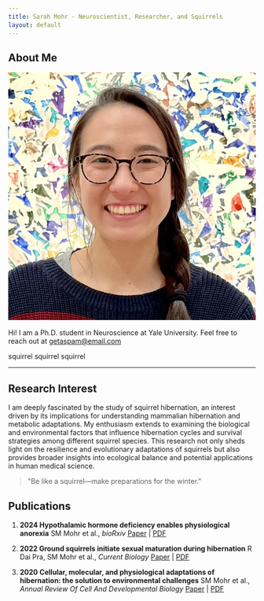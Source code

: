 ```yaml
---
title: Sarah Mohr - Neuroscientist, Researcher, and Squirrels
layout: default
---
```


## About Me

<img class="profile-picture" src="headshot.jpeg">

Hi! I am a Ph.D. student in Neuroscience at Yale University. Feel free to reach out at [getaspam@email.com](#)

squirrel squirrel squirrel

---

## Research Interest

I am deeply fascinated by the study of squirrel hibernation, an interest driven by its implications for understanding mammalian hibernation and metabolic adaptations. My enthusiasm extends to examining the biological and environmental factors that influence hibernation cycles and survival strategies among different squirrel species. This research not only sheds light on the resilience and evolutionary adaptations of squirrels but also provides broader insights into ecological balance and potential applications in human medical science.

> "Be like a squirrel—make preparations for the winter."

## Publications

1. **2024 Hypothalamic hormone deficiency enables physiological anorexia**
	SM Mohr et al., *bioRxiv*
	[Paper](#) | [PDF](#)

1.  **2022 Ground squirrels initiate sexual maturation during hibernation**
	R Dai Pra, SM Mohr et al., *Current Biology*
	[Paper](#) | [PDF](#)

1.  **2020 Cellular, molecular, and physiological adaptations of hibernation: the solution to environmental challenges**
	SM Mohr et al., *Annual Review Of Cell And Developmental Biology*
	[Paper](#) | [PDF](#)
